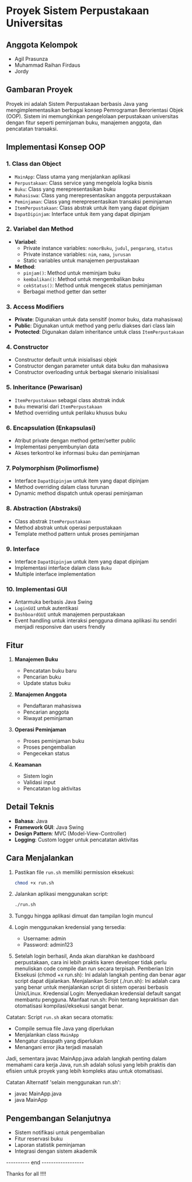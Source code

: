 # Proyek Sistem Perpustakaan Universitas

## Anggota Kelompok
- Agil Prasunza
- Muhammad Raihan Firdaus
- Jordy

## Gambaran Proyek
Proyek ini adalah Sistem Perpustakaan berbasis Java yang mengimplementasikan berbagai konsep Pemrograman Berorientasi Objek (OOP). 
Sistem ini memungkinkan pengelolaan perpustakaan universitas dengan fitur seperti peminjaman buku, manajemen anggota, dan pencatatan transaksi.

## Implementasi Konsep OOP

### 1. Class dan Object
- `MainApp`: Class utama yang menjalankan aplikasi
- `Perpustakaan`: Class service yang mengelola logika bisnis
- `Buku`: Class yang merepresentasikan buku
- `Mahasiswa`: Class yang merepresentasikan anggota perpustakaan
- `Peminjaman`: Class yang merepresentasikan transaksi peminjaman
- `ItemPerpustakaan`: Class abstrak untuk item yang dapat dipinjam
- `DapatDipinjam`: Interface untuk item yang dapat dipinjam

### 2. Variabel dan Method
- **Variabel**:
  - Private instance variables: `nomorBuku`, `judul`, `pengarang`, `status`
  - Private instance variables: `nim`, `nama`, `jurusan`
  - Static variables untuk manajemen perpustakaan
- **Method**:
  - `pinjam()`: Method untuk meminjam buku
  - `kembalikan()`: Method untuk mengembalikan buku
  - `cekStatus()`: Method untuk mengecek status peminjaman
  - Berbagai method getter dan setter

### 3. Access Modifiers
- **Private**: Digunakan untuk data sensitif (nomor buku, data mahasiswa)
- **Public**: Digunakan untuk method yang perlu diakses dari class lain
- **Protected**: Digunakan dalam inheritance untuk class `ItemPerpustakaan`

### 4. Constructor
- Constructor default untuk inisialisasi objek
- Constructor dengan parameter untuk data buku dan mahasiswa
- Constructor overloading untuk berbagai skenario inisialisasi

### 5. Inheritance (Pewarisan)
- `ItemPerpustakaan` sebagai class abstrak induk
- `Buku` mewarisi dari `ItemPerpustakaan`
- Method overriding untuk perilaku khusus buku

### 6. Encapsulation (Enkapsulasi)
- Atribut private dengan method getter/setter public
- Implementasi penyembunyian data
- Akses terkontrol ke informasi buku dan peminjaman

### 7. Polymorphism (Polimorfisme)
- Interface `DapatDipinjam` untuk item yang dapat dipinjam
- Method overriding dalam class turunan
- Dynamic method dispatch untuk operasi peminjaman

### 8. Abstraction (Abstraksi)
- Class abstrak `ItemPerpustakaan`
- Method abstrak untuk operasi perpustakaan
- Template method pattern untuk proses peminjaman

### 9. Interface
- Interface `DapatDipinjam` untuk item yang dapat dipinjam
- Implementasi interface dalam class `Buku`
- Multiple interface implementation

### 10. Implementasi GUI
- Antarmuka berbasis Java Swing
- `LoginGUI` untuk autentikasi
- `DashboardGUI` untuk manajemen perpustakaan
- Event handling untuk interaksi pengguna dimana aplikasi itu sendiri menjadi responsive dan users frendly

## Fitur
1. **Manajemen Buku**
   - Pencatatan buku baru
   - Pencarian buku
   - Update status buku

2. **Manajemen Anggota**
   - Pendaftaran mahasiswa
   - Pencarian anggota
   - Riwayat peminjaman

3. **Operasi Peminjaman**
   - Proses peminjaman buku
   - Proses pengembalian
   - Pengecekan status

4. **Keamanan**
   - Sistem login
   - Validasi input
   - Pencatatan log aktivitas

## Detail Teknis
- **Bahasa**: Java
- **Framework GUI**: Java Swing
- **Design Pattern**: MVC (Model-View-Controller)
- **Logging**: Custom logger untuk pencatatan aktivitas

## Cara Menjalankan
1. Pastikan file `run.sh` memiliki permission eksekusi:
   ```bash
   chmod +x run.sh
   ```

2. Jalankan aplikasi menggunakan script:
   ```bash
   ./run.sh
   ```

3. Tunggu hingga aplikasi dimuat dan tampilan login muncul

4. Login menggunakan kredensial yang tersedia:
   - Username: admin
   - Password: admin123

5. Setelah login berhasil, Anda akan diarahkan ke dashboard perpustakaan, cara ini lebih praktis karen developer tidak perlu menuliskan code compile dan run secara terpisah.
   Pemberian Izin Eksekusi (chmod +x run.sh): Ini adalah langkah penting dan benar agar script dapat dijalankan. Menjalankan Script (./run.sh): Ini adalah cara yang benar untuk menjalankan script di sistem operasi berbasis Unix/Linux.
   Kredensial Login: Menyediakan kredensial default sangat membantu pengguna. Manfaat run.sh: Poin tentang kepraktisan dan otomatisasi kompilasi/eksekusi sangat benar.

Catatan: Script `run.sh` akan secara otomatis:
- Compile semua file Java yang diperlukan
- Menjalankan class `MainApp`
- Mengatur classpath yang diperlukan
- Menangani error jika terjadi masalah

Jadi, sementara javac MainApp.java adalah langkah penting dalam memahami cara kerja Java, run.sh adalah solusi yang lebih praktis dan efisien untuk proyek yang lebih kompleks atau untuk otomatisasi.

Catatan Alternatif 'selain menggunakan run.sh':
- javac MainApp.java
- java MainApp  

## Pengembangan Selanjutnya
- Sistem notifikasi untuk pengembalian
- Fitur reservasi buku
- Laporan statistik peminjaman
- Integrasi dengan sistem akademik

---------- end ------------------

Thanks for all !!!!
